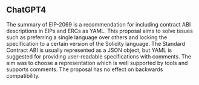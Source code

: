 ## ChatGPT4

The summary of EIP-2069 is a recommendation for including contract ABI descriptions in EIPs and ERCs as YAML. This proposal aims to solve issues such as preferring a single language over others and locking the specification to a certain version of the Solidity language. The Standard Contract ABI is usually represented as a JSON object, but YAML is suggested for providing user-readable specifications with comments. The aim was to choose a representation which is well supported by tools and supports comments. The proposal has no effect on backwards compatibility.

